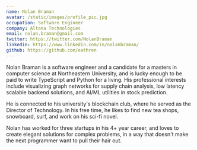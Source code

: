 ```yaml
---
name: Nolan Braman
avatar: /static/images/profile_pic.jpg
occupation: Software Engineer
company: Altana Technologies
email: nolan.braman@gmail.com
twitter: https://twitter.com/NolanBraman
linkedin: https://www.linkedin.com/in/nolanbraman/
github: https://github.com/eathren
---
```


Nolan Braman is a software engineer and a candidate for a masters in computer science at Northeastern University, and is lucky enough to be paid to write TypeScript and Python for a living. His professional interests include visualizing graph networks for supply chain analysis, low latency scalable backend solutions, and AI/ML utilities in stock prediction.

He is connected to his university's blockchain club, where he served as the Director of Technology. In his free time, he likes to find new tea shops, snowboard, surf, and work on his sci-fi novel.

Nolan has worked for three startups in his 4+ year career, and loves to create elegant solutions for complex problems, in a way that doesn't make the next programmer want to pull their hair out.
